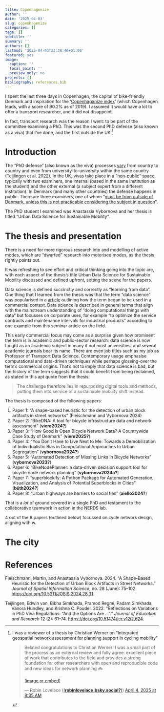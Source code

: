 ```yaml
---
title: Copenhagenize
author: ''
date: '2025-04-03'
slug: copenhagenize
categories: []
tags: []
subtitle: ''
summary: ''
authors: []
lastmod: '2025-04-03T23:38:46+01:00'
featured: yes
image:
  caption: ''
  focal_point: ''
  preview_only: no
projects: []
bibliography: references.bib
---
```


I spent the last three days in Copenhagen, the capital of bike-friendly Denmark and inspiration for the ‘[Copenhaganize index](https://copenhagenizeindex.eu/)’ (which Copenhagen leads, with a score of 90.2% as of 2019).
I assumed it would have a lot to offer a transport researcher, and it did not disappoint.

In fact, transport research was the reason I went: to be part of the committee examining a PhD.
This was the second PhD defense (also known as a viva) that I’ve done, and the first outside the UK.[^1]

# Introduction

The “PhD defense” (also known as the viva) processes [vary](https://eprints.bournemouth.ac.uk/37508/7/624-Article%20Text-966-1-10-20230112.pdf) from country to country and even from university-to-university within the same country (Teijlingen et al. 2022).
In the UK, vivas take place in a “[non-public](https://vitae.ac.uk/resource/working-in-research/doctoral-research/the-viva/)” space, typically with two examiners, one internal (based in the same institution as the student) and the other external (a subject expert from a different institution).
In Denmark (and many other countries) the defense happens in public.
There are three examiners, one of whom “[must be from outside of Denmark, unless this is not practicable considering the subject in question](https://www.dtu.dk/english/-/media/dtudk/uddannelse/phd-udannelse/dokumenter/dtus-rules-for-the-phd-programme-may-2023.pdf)”.

The PhD student I examined was Anastassia Vybornova and her thesis is titled “Urban Data Science for Sustainable Mobility”.

# The thesis and presentation

There is a need for more rigorous research into and modelling of active modes, which are “dwarfed” research into motorised modes, as the thesis rightly points out.

It was refreshing to see effort and critical thinking going into the topic are, with each aspect of the thesis’s title Urban Data Science for Sustainable Mobility discussed and defined upfront, setting the scene for the papers.

Data science is defined succinctly and correctly as “learning from data”.
One thing that I learned from the thesis was that the term “data science” was popularised in a [article](https://hbr.org/2012/10/data-scientist-the-sexiest-job-of-the-21st-century) outlining how the term began to be used in a commercial context.
Data science is described in general terms that align with the mainstream understanding of “doing computational things with data” but focusses on corporate uses, for example “to optimize the service contracts and maintenance intervals for industrial products” according to one example from this seminar article on the field.

This early commercial focus may come as a surprise given how prominent the term is in academic and public-sector research: data science is now taught as an academic subject in many if not most universities, and several academic journals bear its name.
There are even job titles such as my job as Professor of Transport Data Science.
Contemporary usage emphasise computational and data-driven techniques while perhaps glossing-over the term’s commercial origins.
That’s not to imply that data science is bad, but the history of the term suggests that it could benefit from being reclaimed, as stated in this apt quote from the thesis:

> The challenge therefore lies in repurposing digital tools and methods, putting them into service of a sustainable mobility shift instead.

The thesis is composed of the following papers:

1.  Paper 1: “A shape-based heuristic for the detection of urban block artifacts in street networks” (Fleischmann and Vybornova 2024)
2.  Paper 2: “BikeDNA: A tool for bicycle infrastructure data and network assessment” (**vierø2024?**)
3.  Paper 3: “How Good Is Open Bicycle Network Data? A Countrywide Case Study of Denmark” (**vierø2025?**)
4.  Paper 4: “You Don’t Have to Live Next to Me: Towards a Demobilization of Individualistic Bias in Computational Approaches to Urban Segregation” (**vybornova2024?**)
5.  Paper 5: “Automated Detection of Missing Links in Bicycle Networks” (**vybornova2023?**)
6.  Paper 6: “BikeNodePlanner: a data-driven decision support tool for bicycle node network planning” (**vybornova2024a?**)
7.  Paper 7: “superblockify: A Python Package for Automated Generation, Visualization, and Analysis of Potential Superblocks in Cities” (**büth2024?**)
8.  Paper 8: “Urban highways are barriers to social ties” (**aiello2024?**)

That is a *lot* of ground covered in a single PhD and testament to the collaborative teamwork in action in the NERDS lab.

4 out of the 8 papers (outlined below) focussed on cycle network design, aligning with w.

# The city

# References

<div id="refs" class="references csl-bib-body hanging-indent">

<div id="ref-fleischmann2024" class="csl-entry">

Fleischmann, Martin, and Anastassia Vybornova. 2024. “A Shape-Based Heuristic for the Detection of Urban Block Artifacts in Street Networks.” *Journal of Spatial Information Science*, no. 28 (June): 75–102. <https://doi.org/10.5311/JOSIS.2024.28.31>.

</div>

<div id="ref-vanteijlingen2022" class="csl-entry">

Teijlingen, Edwin van, Bibha Simkhada, Pramod Regmi, Padam Simkhada, Vanora Hundley, and Krishna C. Poudel. 2022. “Reflections on Variations in PhD Viva Regulations: “And the Options Are …”.” *Journal of Education and Research* 12 (2): 61–74. <https://doi.org/10.51474/jer.v12i2.624>.

</div>

</div>

[^1]: I was a reviewer of a thesis by Christian Werner on “Integrated geospatial network assessment for planning support in cycling mobility”

    <blockquote class="bluesky-embed" data-bluesky-uri="at://did:plc:scyxpltepxvut6akgwojidty/app.bsky.feed.post/3llxvrb652c2e" data-bluesky-cid="bafyreifaqjq5s2tcta26aaotobnhxbjyfgfq4yw3swwrtd5tlkh7wi2zjm" data-bluesky-embed-color-mode="system">
    <p lang="en">

    Belated congratulations to Christian Werner!
    I was a small part of the process as an external review and fully agree: excellent piece of work that contributes to the field and provides a strong foundation for other researchers with open and reproducible code and new ideas for network planning 🚲<br><br><a href="https://bsky.app/profile/did:plc:scyxpltepxvut6akgwojidty/post/3llxvrb652c2e?ref_src=embed">\[image or embed\]</a>

    </p>

    — Robin Lovelace (<a href="https://bsky.app/profile/did:plc:scyxpltepxvut6akgwojidty?ref_src=embed">(**robinlovelace.bsky.social?**)</a>) <a href="https://bsky.app/profile/did:plc:scyxpltepxvut6akgwojidty/post/3llxvrb652c2e?ref_src=embed">April 4, 2025 at 8:35 AM</a>

    </blockquote>
    <script async src="https://embed.bsky.app/static/embed.js" charset="utf-8"></script>
